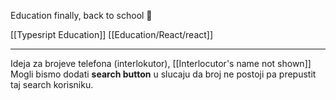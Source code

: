
Education finally, back to school 🎒

[[Typesript Education]]
[[Education/React/react]]

---

Ideja za brojeve telefona (interlokutor), [[Interlocutor's name not shown]]
Mogli bismo dodati **search button** u slucaju da broj ne postoji pa prepustit taj search korisniku.
